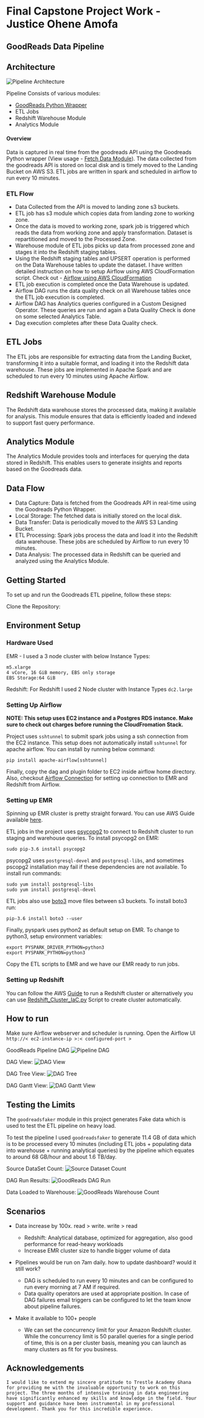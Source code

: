 # Final Capstone Project Work - Justice Ohene Amofa
##  GoodReads Data Pipeline

## Architecture 
![Pipeline Architecture](https://github.com/san089/goodreads_etl_pipeline/blob/master/docs/images/architecture.png)

Pipeline Consists of various modules:

 - [GoodReads Python Wrapper](https://github.com/san089/goodreads)
 - ETL Jobs
 - Redshift Warehouse Module
 - Analytics Module 

#### Overview
Data is captured in real time from the goodreads API using the Goodreads Python wrapper (View usage - [Fetch Data Module](https://github.com/san089/goodreads/blob/master/example/fetchdata.py)). The data collected from the goodreads API is stored on local disk and is timely moved to the Landing Bucket on AWS S3. ETL jobs are written in spark and scheduled in airflow to run every 10 minutes.  

### ETL Flow

 - Data Collected from the API is moved to landing zone s3 buckets.
 - ETL job has s3 module which copies data from landing zone to working zone.
 - Once the data is moved to working zone, spark job is triggered which reads the data from working zone and apply transformation. Dataset is repartitioned and moved to the Processed Zone.
 - Warehouse module of ETL jobs picks up data from processed zone and stages it into the Redshift staging tables.
 - Using the Redshift staging tables and UPSERT operation is performed on the Data Warehouse tables to update the dataset.
I have written detailed instruction on how to setup Airflow using AWS CloudFormation script.  Check out - [Airflow using AWS CloudFormation](https://github.com/san089/Data_Engineering_Projects/blob/master/Airflow_Livy_Setup_CloudFormation.md)
 - ETL job execution is completed once the Data Warehouse is updated. 
 - Airflow DAG runs the data quality check on all Warehouse tables once the ETL job execution is completed.
 - Airflow DAG has Analytics queries configured in a Custom Designed Operator. These queries are run and again a Data Quality Check is done on some selected Analytics Table.
 - Dag execution completes after these Data Quality check.

## ETL Jobs
The ETL jobs are responsible for extracting data from the Landing Bucket, transforming it into a suitable format, and loading it into the Redshift data warehouse. These jobs are implemented in Apache Spark and are scheduled to run every 10 minutes using Apache Airflow.

## Redshift Warehouse Module
The Redshift data warehouse stores the processed data, making it available for analysis. This module ensures that data is efficiently loaded and indexed to support fast query performance.

## Analytics Module
The Analytics Module provides tools and interfaces for querying the data stored in Redshift. This enables users to generate insights and reports based on the Goodreads data.

## Data Flow

- Data Capture: Data is fetched from the Goodreads API in real-time using the Goodreads Python Wrapper.
- Local Storage: The fetched data is initially stored on the local disk.
- Data Transfer: Data is periodically moved to the AWS S3 Landing Bucket.
- ETL Processing: Spark jobs process the data and load it into the Redshift data warehouse. These jobs are scheduled by Airflow to run every 10 minutes.
- Data Analysis: The processed data in Redshift can be queried and analyzed using the Analytics Module.
## Getting Started

To set up and run the Goodreads ETL pipeline, follow these steps:

Clone the Repository:

## Environment Setup

### Hardware Used
EMR - I used a 3 node cluster with below Instance Types:

    m5.xlarge
    4 vCore, 16 GiB memory, EBS only storage
    EBS Storage:64 GiB
Redshift: For Redshift I used 2 Node cluster with Instance Types `dc2.large`

### Setting Up Airflow


**NOTE: This setup uses EC2 instance and a Postgres RDS instance. Make sure to check out charges before running the CloudFromation Stack.** 


Project uses `sshtunnel` to submit spark jobs using a ssh connection from the EC2 instance. This setup does not automatically install `sshtunnel` for apache airflow. You can install by running below command: 

    pip install apache-airflow[sshtunnel]

Finally, copy the dag and plugin folder to EC2 inside airflow home directory. Also, checkout [Airflow Connection](https://github.com/san089/goodreads_etl_pipeline/blob/master/docs/Airflow_Connections.md) for setting up connection to EMR and Redshift from Airflow.

### Setting up EMR
Spinning up EMR cluster is pretty straight forward. You can use AWS Guide available [here](https://docs.aws.amazon.com/emr/latest/ManagementGuide/emr-gs.html).

ETL jobs in the project uses [psycopg2](https://pypi.org/project/psycopg2/) to connect to Redshift cluster to run staging and warehouse queries. 
To install psycopg2 on EMR:

    sudo pip-3.6 install psycopg2

psycopg2 uses `postgresql-devel` and `postgresql-libs`, and sometimes pscopg2 installation may fail if these dependencies are not available. To install run commands:

    sudo yum install postgresql-libs
    sudo yum install postgresql-devel

ETL jobs also use [boto3](https://boto3.amazonaws.com/v1/documentation/api/latest/index.html) move files between s3 buckets. To install boto3 run:

    pip-3.6 install boto3 --user

Finally,  pyspark uses python2 as default setup on EMR. To change to python3, setup environment variables:

    export PYSPARK_DRIVER_PYTHON=python3
    export PYSPARK_PYTHON=python3

Copy the ETL scripts to EMR and we have our EMR ready to run jobs. 

### Setting up Redshift
You can follow the AWS [ Guide](https://docs.aws.amazon.com/redshift/latest/gsg/rs-gsg-launch-sample-cluster.html) to run a Redshift cluster or alternatively you can use [Redshift_Cluster_IaC.py](https://github.com/san089/Data_Engineering_Projects/blob/master/Redshift_Cluster_IaC.py) Script to create cluster automatically. 


## How to run 
Make sure Airflow webserver and scheduler is running. 
Open the Airflow UI `http://< ec2-instance-ip >:< configured-port >` 

GoodReads Pipeline DAG
![Pipeline DAG](https://github.com/san089/goodreads_etl_pipeline/blob/master/docs/images/goodreads_dag.PNG)

DAG View:
![DAG View](https://github.com/san089/goodreads_etl_pipeline/blob/master/docs/images/DAG.PNG)

DAG Tree View:
![DAG Tree](https://github.com/san089/goodreads_etl_pipeline/blob/master/docs/images/DAG_tree_view.PNG)

DAG Gantt View: 
![DAG Gantt View](https://github.com/san089/goodreads_etl_pipeline/blob/master/docs/images/DAG_Gantt.PNG)


## Testing the Limits
The `goodreadsfaker` module in this project generates Fake data which is used to test the ETL pipeline on heavy load.  

 To test the pipeline I used `goodreadsfaker` to generate 11.4 GB of data which is to be processed every 10 minutes (including ETL jobs + populating data into warehouse + running analytical queries) by the pipeline which equates to around 68 GB/hour and about 1.6 TB/day.

Source DataSet Count:
![Source Dataset Count](https://github.com/san089/goodreads_etl_pipeline/blob/master/docs/images/DatasetCount.PNG)

DAG Run Results:
![GoodReads DAG Run](https://github.com/san089/goodreads_etl_pipeline/blob/master/docs/images/DAG_tree_view.PNG)

Data Loaded to Warehouse:
![GoodReads Warehouse Count](https://github.com/san089/goodreads_etl_pipeline/blob/master/docs/images/WarehouseCount.PNG)



## Scenarios

-   Data increase by 100x. read > write. write > read
    
    -   Redshift: Analytical database, optimized for aggregation, also good performance for read-heavy workloads
    -   Increase EMR cluster size to handle bigger volume of data

-   Pipelines would be run on 7am daily. how to update dashboard? would it still work?
    
    -   DAG is scheduled to run every 10 minutes and can be configured to run every morning at 7 AM if required. 
    -   Data quality operators are used at appropriate position. In case of DAG failures email triggers can be configured to let the team know about pipeline failures.
    
-   Make it available to 100+ people
    -   We can set the concurrency limit for your Amazon Redshift cluster. While the concurrency limit is 50 parallel queries for a single period of time, this is on a per cluster basis, meaning you can launch as many clusters as fit for you business.
 

## Acknowledgements
```
I would like to extend my sincere gratitude to Trestle Academy Ghana for providing me with the invaluable opportunity to work on this project. The three months of intensive training in data engineering have significantly enhanced my skills and knowledge in the field. Your support and guidance have been instrumental in my professional development. Thank you for this incredible experience. 
```



